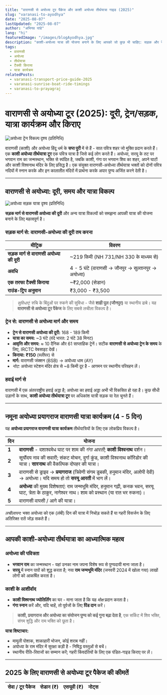 ```yaml
---
title: "वाराणसी से अयोध्या टूर पैकेज और काशी अयोध्या तीर्थयात्रा गाइड (2025)"
slug: "varanasi-to-ayodhya"
date: "2025-08-07"
lastUpdated: "2025-08-07"
author: "अभिनव पांडे"
lang: "hi"
featuredImage: "/images/blogAyodhya.jpg"
description: "काशी-अयोध्या यात्रा की योजना बनाने के लिए आपको जो कुछ भी चाहिए: सड़क और रेल की दूरी, सत्यापित किराए, प्रयागराज के साथ दिन-प्रतिदिन की यात्रा कार्यक्रम, आध्यात्मिक सुझाव, और 2025 टैक्सी पैकेज की लागत।"
tags:
  - वाराणसी
  - अयोध्या
  - तीर्थयात्रा
  - टैक्सी किराया
  - यात्रा कार्यक्रम
relatedPosts:
  - varanasi-transport-price-guide-2025
  - varanasi-sunrise-boat-ride-timings
  - varanasi-to-prayagraj
---
```


# वाराणसी से अयोध्या टूर (2025): दूरी, ट्रेन/सड़क, यात्रा कार्यक्रम और किराए

![अयोध्या ट्रेन विकल्प दृश्य (प्रतिनिधि)](/images/AyodhyaTrain1.jpg "वाराणसी से अयोध्या पहुंचने के सुविधाजनक तरीकों में से एक ट्रेन है")

वाराणसी (काशी) और अयोध्या हिंदू धर्म के **सप्त पुरी** में से हैं - सात पवित्र शहर जो मुक्ति प्रदान करते हैं। एक **काशी अयोध्या तीर्थयात्रा टूर** एक पवित्र यात्रा है जिसे कई लोग करते हैं। अयोध्या, सरयू के तट पर भगवान राम का जन्मस्थान, भक्ति से स्पंदित है, जबकि काशी, गंगा पर भगवान शिव का शहर, अपने घाटों और काशी विश्वनाथ मंदिर के लिए प्रसिद्ध है। एक संयुक्त वाराणसी-अयोध्या तीर्थयात्रा भक्तों को दोनों पवित्र नदियों में स्नान करके और इन कालातीत मंदिरों में प्रार्थना करके अपार पुण्य अर्जित करने देती है।

---

## वाराणसी से अयोध्या: दूरी, समय और यात्रा विकल्प

![अयोध्या सड़क यात्रा दृश्य (प्रतिनिधि)](/images/AyodhyaTaxi1.jpg "काशी → अयोध्या मार्ग के लिए आरामदायक सड़क स्थानान्तरण")

**सड़क मार्ग से वाराणसी अयोध्या की दूरी** और अन्य यात्रा विकल्पों को समझना आपकी यात्रा की योजना बनाने के लिए महत्वपूर्ण है।

### सड़क मार्ग से: वाराणसी-अयोध्या की दूरी तय करना

| मीट्रिक | विवरण |
|---|---|
| **सड़क मार्ग से वाराणसी अयोध्या की दूरी** | ~219 किमी (NH 731/NH 330 के माध्यम से) |
| **अवधि** | 4 - 5 घंटे (वाराणसी → जौनपुर → सुल्तानपुर → अयोध्या) |
| **एक तरफा टैक्सी किराया** | ~₹2,000 (सेडान) |
| **राउंड-ट्रिप अनुमान** | ₹3,000 - ₹3,500 |

> *सुविधाएं:* रुचि के बिंदुओं पर रुकने की सुविधा - जैसे **शाही पुल (जौनपुर)** या स्थानीय ढाबे। यह **वाराणसी से अयोध्या टूर पैकेज** के लिए सबसे लचीला विकल्प है।

### ट्रेन से: वाराणसी से अयोध्या मार्ग और समय

- **ट्रेन से वाराणसी अयोध्या की दूरी:** 168 - 189 किमी
- **यात्रा का समय:** ~3 घंटे (वंदे भारत: 2 घंटे 38 मिनट)
- **आवृत्ति और समय:** ≈ 10 दैनिक और 61 साप्ताहिक ट्रेनें। सटीक **वाराणसी से अयोध्या ट्रेन के समय** के लिए, IRCTC वेबसाइट देखें।
- **किराया:** **₹150** (स्लीपर) से
- **मार्ग:** वाराणसी जंक्शन (BSB) → अयोध्या धाम (AY)
- *नोट:* अयोध्या स्टेशन मंदिर क्षेत्र से ~8 किमी दूर है - आगमन पर स्थानीय परिवहन लें।

### हवाई मार्ग से

वाराणसी में एक अंतरराष्ट्रीय हवाई अड्डा है; अयोध्या का हवाई अड्डा अभी भी विकसित हो रहा है। कुछ सीधी उड़ानों के साथ, **काशी अयोध्या तीर्थयात्रा टूर** पर अधिकांश यात्री सड़क या रेल चुनते हैं।

---

## नमूना अयोध्या प्रयागराज वाराणसी यात्रा कार्यक्रम (4 - 5 दिन)

यह **अयोध्या प्रयागराज वाराणसी यात्रा कार्यक्रम** तीर्थयात्रियों के लिए एक लोकप्रिय विकल्प है।

| दिन | योजना |
|---|---|
| **1** | **वाराणसी** - दशाश्वमेध घाट पर शाम की *गंगा आरती*; **काशी विश्वनाथ** दर्शन। |
| **2** | सूर्योदय नाव की सवारी; संकट मोचन, दुर्गा कुंड, काशी विश्वनाथ कॉरिडोर की यात्रा। **सारनाथ** की वैकल्पिक दोपहर की यात्रा। |
| **3** | वाराणसी से ड्राइव → **प्रयागराज** (त्रिवेणी संगम डुबकी, हनुमान मंदिर, अलोपी देवी) → अयोध्या। यदि समय हो तो **सरयू आरती** में भाग लें। |
| **4** | **अयोध्या** की मुख्य विशेषताएं: राम जन्मभूमि मंदिर, हनुमान गढ़ी, कनक भवन, सरयू घाट, त्रेता के ठाकुर, नागेश्वर नाथ। शाम को प्रस्थान (या रात भर रुकना)। |
| **5** | वाराणसी वापसी / आगे की यात्रा। |

*लचीलापन:* भक्त अयोध्या को एक (लंबी) दिन की यात्रा में निचोड़ सकते हैं या गहरी विसर्जन के लिए अतिरिक्त रातें जोड़ सकते हैं।

---

## आपकी काशी-अयोध्या तीर्थयात्रा का आध्यात्मिक महत्व

### अयोध्या की पवित्रता
- **भगवान राम** का जन्मस्थान - यहां उनका नाम जपना विशेष रूप से पुण्यदायी माना जाता है।
- **सरयू** में स्नान पापों को शुद्ध करता है; नया **राम जन्मभूमि मंदिर** (जनवरी 2024 में खोला गया) लाखों लोगों को आकर्षित करता है।

### काशी के आशीर्वाद
- **काशी विश्वनाथ ज्योतिर्लिंग** का घर - माना जाता है कि यह *मोक्ष* प्रदान करता है।
- **गंगा स्नान** करें और, यदि चाहें, तो पूर्वजों के लिए **पिंड दान** करें।

> **काशी, प्रयागराज और अयोध्या का संयोजन पुण्य को कई गुना बढ़ा देता है**, एक सर्किट में शिव भक्ति, संगम शुद्धि और राम भक्ति को छूता है।

**यात्रा शिष्टाचार:**
- मामूली पोशाक, शाकाहारी भोजन, कोई शराब नहीं।
- अयोध्या के राम मंदिर में सुरक्षा कड़ी है - निषिद्ध वस्तुओं से बचें।
- स्थानीय रीति-रिवाजों का सम्मान करें; गहरी किंवदंतियों के लिए एक पंडित-गाइड किराए पर लें।

---

## 2025 के लिए वाराणसी से अयोध्या टूर पैकेज की कीमतें

| सेवा / टूर पैकेज | सेडान (₹) | एसयूवी (₹) | नोट्स |
|---|---|---|---|
